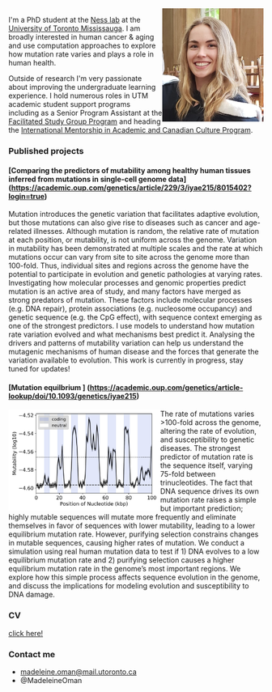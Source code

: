 
<img align="right" src="portrait.jpg" width="200">

I'm a PhD student at the [Ness lab](https://ness.bio/) at the [University of Toronto Mississauga](https://www.utm.utoronto.ca/biology/). I am broadly interested in human cancer & aging and use computation approaches to explore how mutation rate varies and plays a role in human health. 

Outside of research I'm very passionate about improving the undergraduate learning experience. I hold numerous roles in UTM academic student support programs including as a Senior Program Assistant at the [Facilitated Study Group Program](https://www.utm.utoronto.ca/asc/facilitated-study-groups-fsgs) and heading the [International Mentorship in Academic and Canadian Culture Program](https://www.utm.utoronto.ca/language-studies/experiential-learning/imacc). 


### Published projects 

#### [Comparing the predictors of mutability among healthy human tissues inferred from mutations in single-cell genome data] (https://academic.oup.com/genetics/article/229/3/iyae215/8015402?login=true) 

Mutation introduces the genetic variation that facilitates adaptive evolution, but those mutations can also give rise to diseases such as cancer and age-related illnesses. Although mutation is random, the relative rate of mutation at each position, or mutability, is not uniform across the genome. Variation in mutability has been demonstrated at multiple scales and the rate at which mutations occur can vary from site to site across the genome more than 100-fold. Thus, individual sites and regions across the genome have the potential to participate in evolution and genetic pathologies at varying rates. Investigating how molecular processes and genomic properties predict mutation is an active area of study, and many factors have merged as strong predators of mutation. These factors include molecular processes (e.g. DNA repair), protein associations (e.g. nucleosome occupancy) and genetic sequence (e.g. the CpG effect), with sequence context emerging as one of the strongest predictors. I use models to understand how mutation rate variation evolved and what mechanisms best predict it. Analysing the drivers and patterns of mutability variation can help us understand the mutagenic mechanisms of human disease and the forces that generate the variation available to evolution. This work is currently in progress, stay tuned for updates! 

#### [Mutation equilbrium ] (https://academic.oup.com/genetics/article-lookup/doi/10.1093/genetics/iyae215)
<img align="left" src="Sliding_2022_01_10_14_23_16_Finalized_avCodingNonCoding_log10_200000_highres_PosterSMBE.jpg" width="300">
The rate of mutations varies >100-fold across the genome, altering the rate of evolution, and susceptibility to genetic diseases. The strongest predictor of mutation rate is the sequence itself, varying 75-fold between trinucleotides. The fact that DNA sequence drives its own mutation rate raises a simple but important prediction; highly mutable sequences will mutate more frequently and eliminate themselves in favor of sequences with lower mutability, leading to a lower equilibrium mutation rate. However, purifying selection constrains changes in mutable sequences, causing higher rates of mutation. We conduct a simulation using real human mutation data to test if 1) DNA evolves to a low equilibrium mutation rate and 2) purifying selection causes a higher equilibrium mutation rate in the genome’s most important regions. We explore how this simple process affects sequence evolution in the genome, and discuss the implications for modeling evolution and susceptibility to DNA damage. 



### CV
[click here!](Madeleine_Oman_CV_mothership.pdf)


### Contact me 
- madeleine.oman@mail.utoronto.ca
- @MadeleineOman
